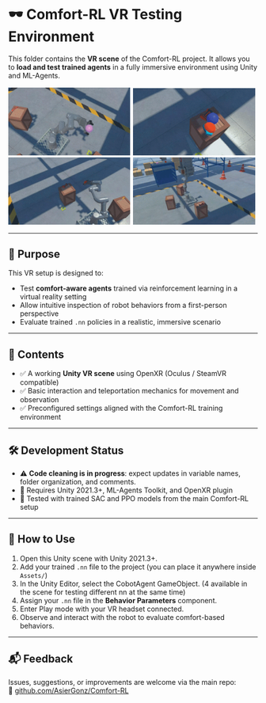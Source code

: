 # 🕶️ Comfort-RL VR Testing Environment

This folder contains the **VR scene** of the Comfort-RL project. It allows you to **load and test trained agents** in a fully immersive environment using Unity and ML-Agents.

<img src="vr_setup.gif" alt="VR Setup Preview" width="500"/>

---

## 🎯 Purpose

This VR setup is designed to:

- Test **comfort-aware agents** trained via reinforcement learning in a virtual reality setting
- Allow intuitive inspection of robot behaviors from a first-person perspective
- Evaluate trained `.nn` policies in a realistic, immersive scenario

---

## 📂 Contents

- ✅ A working **Unity VR scene** using OpenXR (Oculus / SteamVR compatible)
- ✅ Basic interaction and teleportation mechanics for movement and observation
- ✅ Preconfigured settings aligned with the Comfort-RL training environment

---

## 🛠 Development Status

- ⚠️ **Code cleaning is in progress**: expect updates in variable names, folder organization, and comments.
- 🔧 Requires Unity 2021.3+, ML-Agents Toolkit, and OpenXR plugin
- 🧪 Tested with trained SAC and PPO models from the main Comfort-RL setup

---

## 🚀 How to Use

1. Open this Unity scene with Unity 2021.3+.
2. Add your trained `.nn` file to the project (you can place it anywhere inside `Assets/`)
3. In the Unity Editor, select the CobotAgent GameObject. (4 available in the scene for testing different nn at the same time) 
4. Assign your `.nn` file in the **Behavior Parameters** component.
5. Enter Play mode with your VR headset connected.
6. Observe and interact with the robot to evaluate comfort-based behaviors.

---

## 📬 Feedback

Issues, suggestions, or improvements are welcome via the main repo:  
🔗 [github.com/AsierGonz/Comfort-RL](https://github.com/AsierGonz/Comfort-RL)
